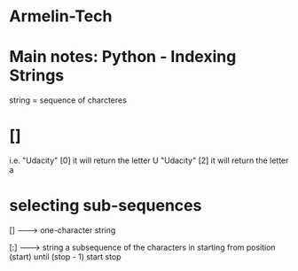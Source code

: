 # Armelin-Tech

# Main notes: Python - Indexing Strings

string = sequence of charcteres

# <string> [<expression>]
  
  i.e. "Udacity" [0] it will return the letter U
       "Udacity" [2] it will return the letter a
       
# selecting sub-sequences

  <string>[<expression>] ---> one-character string
  
  <string>[<expression>:<expression>] ---> string a subsequence of the characters in starting from position (start) until (stop - 1)
            start          stop
